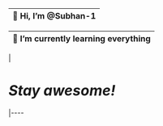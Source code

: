
| 👋 Hi, I’m @Subhan-1                 
|-----------------------------------------| 

| 🌱 I’m currently learning everything
|-----------------------------------------|

|
# <i>Stay awesome!</i>
|----
